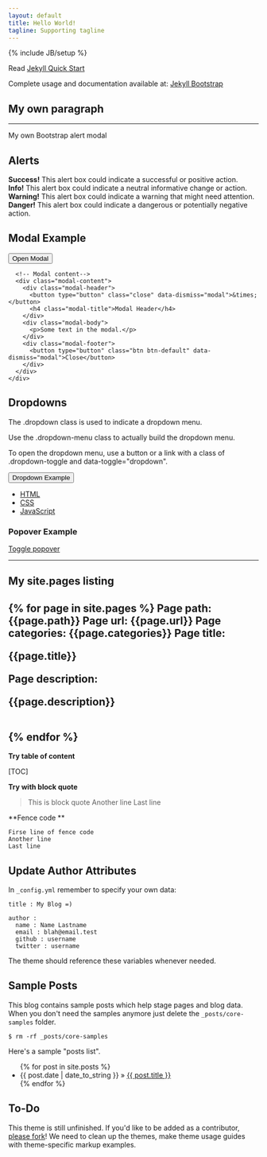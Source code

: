 ```yaml
---
layout: default
title: Hello World!
tagline: Supporting tagline
---
```

{% include JB/setup %}

Read [Jekyll Quick Start](http://jekyllbootstrap.com/usage/jekyll-quick-start.html)

Complete usage and documentation available at: [Jekyll Bootstrap](http://jekyllbootstrap.com)



## My own paragraph

----------------
My own Bootstrap alert modal

  <h2>Alerts</h2>
  <div class="alert alert-success">
    <strong>Success!</strong> This alert box could indicate a successful or positive action.
  </div>
  <div class="alert alert-info">
    <strong>Info!</strong> This alert box could indicate a neutral informative change or action.
  </div>
  <div class="alert alert-warning">
    <strong>Warning!</strong> This alert box could indicate a warning that might need attention.
  </div>
  <div class="alert alert-danger">
    <strong>Danger!</strong> This alert box could indicate a dangerous or potentially negative action.
  </div>
  
  

  <h2>Modal Example</h2>
  <!-- Trigger the modal with a button -->
  <button type="button" class="btn btn-info btn-lg" data-toggle="modal" data-target="#myModal">Open Modal</button>

  <!-- Modal -->
  <div class="modal fade" id="myModal" role="dialog">
    <div class="modal-dialog">
    
      <!-- Modal content-->
      <div class="modal-content">
        <div class="modal-header">
          <button type="button" class="close" data-dismiss="modal">&times;</button>
          <h4 class="modal-title">Modal Header</h4>
        </div>
        <div class="modal-body">
          <p>Some text in the modal.</p>
        </div>
        <div class="modal-footer">
          <button type="button" class="btn btn-default" data-dismiss="modal">Close</button>
        </div>
      </div>    
    </div>
  </div>
 
  <h2>Dropdowns</h2>
  <p>The .dropdown class is used to indicate a dropdown menu.</p>
  <p>Use the .dropdown-menu class to actually build the dropdown menu.</p>
  <p>To open the dropdown menu, use a button or a link with a class of .dropdown-toggle and data-toggle="dropdown".</p>                                          
  <div class="dropdown">
    <button class="btn btn-primary dropdown-toggle" type="button" data-toggle="dropdown">Dropdown Example
    <span class="caret"></span></button>
    <ul class="dropdown-menu">
      <li><a href="#">HTML</a></li>
      <li><a href="#">CSS</a></li>
      <li><a href="#">JavaScript</a></li>
    </ul>
  </div> 

<div class="container">
  <h3>Popover Example</h3>
  <a href="#" data-toggle="popover" title="Popover Header" data-content="Some content inside the popover">Toggle popover</a>
</div>

<script>
$(document).ready(function(){
    $('[data-toggle="popover"]').popover();   
});
</script>  

----------------- 

## My site.pages listing

{% for page in site.pages %}
     Page path: {{page.path}}
	 Page url: {{page.url}}
	 Page categories: {{page.categories}}
     Page title: <p>{{page.title}}</p>
     Page description: <p>{{page.description}}</p>  
{% endfor %}
----------------------------

**Try table of content**

[TOC]


**Try with block quote**

>  This is block quote
>  Another line 
>  Last line

**Fence code **

```
Firse line of fence code
Another line
Last line
```




## Update Author Attributes

In `_config.yml` remember to specify your own data:
    
    title : My Blog =)
    
    author :
      name : Name Lastname
      email : blah@email.test
      github : username
      twitter : username

The theme should reference these variables whenever needed.
    
## Sample Posts

This blog contains sample posts which help stage pages and blog data.
When you don't need the samples anymore just delete the `_posts/core-samples` folder.

    $ rm -rf _posts/core-samples

Here's a sample "posts list".

<ul class="posts">
  {% for post in site.posts %}
    <li><span>{{ post.date | date_to_string }}</span> &raquo; <a href="{{ BASE_PATH }}{{ post.url }}">{{ post.title }}</a></li>
  {% endfor %}
</ul>

## To-Do

This theme is still unfinished. If you'd like to be added as a contributor, [please fork](http://github.com/plusjade/jekyll-bootstrap)!
We need to clean up the themes, make theme usage guides with theme-specific markup examples.



